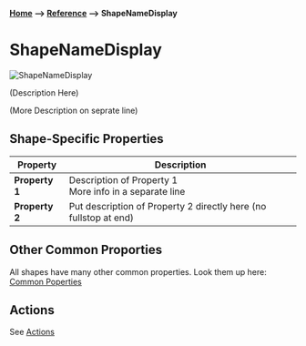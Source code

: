 __[Home](/) --> [Reference](/ref) --> ShapeNameDisplay__

# ShapeNameDisplay

![ShapeNameDisplay](media/ShapeName.png)

(Description Here)

(More Description on seprate line)

## Shape-Specific Properties

| Property | Description |
| -------- | ----------- |
| __Property 1__ | Description of Property 1<br>More info in a separate line |
| __Property 2__ | Put description of Property 2 directly here (no fullstop at end) |

## Other Common Proporties
All shapes have many other common properties. Look them up here: [Common Poperties](common/README.md)

## Actions
See [Actions](common/Actions.md)

